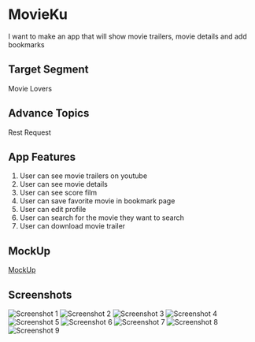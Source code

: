 # MovieKu
I want to make an app that will show movie trailers, movie details and add bookmarks

## Target Segment
Movie Lovers

## Advance Topics
Rest Request

## App Features
1. User can see movie trailers on youtube
2. User can see movie details
3. User can see score film
4. User can save favorite movie in bookmark page
5. User can edit profile
6. User can search for the movie they want to search
7. User can download movie trailer

## MockUp
[MockUp](https://www.figma.com/file/Ot6NxjfLgW74iFswjCxSe2/Untitled?node-id=0%3A1)

## Screenshots
![Screenshot 1](https://github.com/mekas/mb1313600022/blob/master/1313618016/login.PNG)
![Screenshot 2](https://github.com/mekas/mb1313600022/blob/master/1313618016/home.PNG)
![Screenshot 3](https://github.com/mekas/mb1313600022/blob/master/1313618016/detail.PNG)
![Screenshot 4](https://github.com/mekas/mb1313600022/blob/master/1313618016/bookmark.PNG)
![Screenshot 5](https://github.com/mekas/mb1313600022/blob/master/1313618016/profil.PNG)
![Screenshot 6](https://github.com/mekas/mb1313600022/blob/master/1313618016/searching.PNG)
![Screenshot 7](https://github.com/mekas/mb1313600022/blob/master/1313618016/fail_search.PNG)
![Screenshot 8](https://github.com/mekas/mb1313600022/blob/master/1313618016/edit_profil.PNG)
![Screenshot 9](https://github.com/mekas/mb1313600022/blob/master/1313618016/download.PNG)
